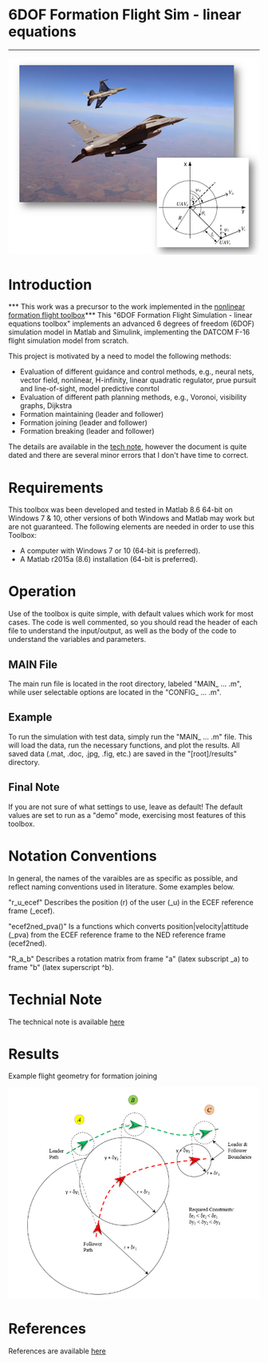 # 6DOF Formation Flight Sim - linear equations

-----------------------------------------------------------------------------------

<p align="center">
	<img width="600" img src="https://github.com/pfroysdon/projects/blob/main/aerospace/6dof_formation_flight_linear/results/formation_flight.png">
</p>

# Introduction
*** This work was a precursor to the work implemented in the [nonlinear formation flight toolbox](https://github.com/pfroysdon/projects/blob/main/aerospace/6dof_formation_flight_nonlinear)***
This "6DOF Formation Flight Simulation - linear equations toolbox" implements an advanced 6 degrees of freedom (6DOF) simulation model in Matlab and Simulink, implementing the DATCOM F-16 flight simulation model from scratch.

This project is motivated by a need to model the following methods:
- Evaluation of different guidance and control methods, e.g., neural nets, vector field, nonlinear, H-infinity, linear quadratic regulator, prue pursuit and line-of-sight, model predictive conrtol
- Evaluation of different path planning methods, e.g., Voronoi, visibility graphs, Dijkstra
- Formation maintaining (leader and follower)
- Formation joining (leader and follower)
- Formation breaking (leader and follower)

The details are available in the [tech note](https://github.com/pfroysdon/projects/blob/main/aerospace/6dof_formation_flight_linear/tech_note), however the document is quite dated and there are several minor errors that I don't have time to correct.


# Requirements
This toolbox was been developed and tested in Matlab 8.6 64-bit on Windows 7 & 10, other versions of both Windows and Matlab 
may work but are not guaranteed. The following elements are needed in order to use this Toolbox:

- A computer with Windows 7 or 10 (64-bit is preferred).
- A Matlab r2015a (8.6) installation (64-bit is preferred).  


# Operation
Use of the toolbox is quite simple, with default values which work for most cases. The code is well commented, so you should read the header of each file to understand the input/output, as well as the body of the code to understand the variables and parameters.


## MAIN File
The main run file is located in the root directory, labeled "MAIN_ ... .m", while user selectable options are located in the "CONFIG_ ... .m".

## Example  
To run the simulation with test data, simply run the "MAIN_ ... .m" file. This will load the data, run the necessary functions, and plot the results. All saved data (.mat, .doc, .jpg, .fig, etc.) are saved in the "[root]/results" directory.

## Final Note 
If you are not sure of what settings to use, leave as default!  The default values are set to run as a "demo" mode, exercising most features of this toolbox.


# Notation Conventions
In general, the names of the varaibles are as specific as possible, and reflect naming conventions used in literature. 
Some examples below.

"r_u_ecef" Describes the position (r) of the user (_u) in the ECEF reference frame (_ecef).

"ecef2ned_pva()" Is a functions which converts position|velocity|attitude (_pva) from the ECEF reference frame to the NED reference frame (ecef2ned).

"R_a_b" Describes a rotation matrix from frame "a" (latex subscript _a) to frame "b" (latex superscript ^b).


# Technial Note
The technical note is available [here](https://github.com/pfroysdon/projects/blob/main/aerospace/6dof_formation_flight_nonlinear/tech_note)

# Results
Example flight geometry for formation joining
<p align="center">
	<img width="600" img src="https://github.com/pfroysdon/projects/blob/main/aerospace/6dof_formation_flight_linear/results/formation_flight_geometry.png">
</p>


# References
References are available [here](https://github.com/pfroysdon/projects/blob/main/aerospace/6dof_formation_flight_nonlinear/references)